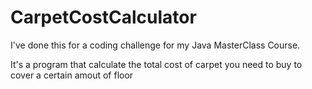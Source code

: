 # CarpetCostCalculator

I've done this for a coding challenge for my Java MasterClass Course.

It's a program that calculate the total cost of carpet you need to buy to cover a certain amout of floor
